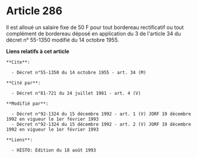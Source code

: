 # Article 286

Il est alloué un salaire fixe de 50 F pour tout bordereau rectificatif ou tout complément de bordereau déposé en application
du 3 de l'article 34 du décret n° 55-1350 modifié du 14 octobre 1955.

**Liens relatifs à cet article**

	**Cite**:

	  - Décret n°55-1350 du 14 octobre 1955 - art. 34 (M)

	**Cité par**:

	  - Décret n°81-721 du 24 juillet 1981 - art. 4 (V)

	**Modifié par**:

	  - Décret n°92-1324 du 15 décembre 1992 - art. 1 (V) JORF 19 décembre 1992 en vigueur le 1er février 1993
	  - Décret n°92-1324 du 15 décembre 1992 - art. 2 (V) JORF 19 décembre 1992 en vigueur le 1er février 1993

	**Liens**:

	  - HISTO: Edition du 18 août 1993
